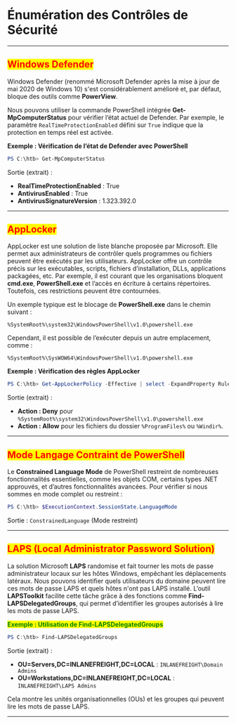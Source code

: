 # Énumération des Contrôles de Sécurité

***

## <mark style="color:red;">**Windows Defender**</mark>

Windows Defender (renommé Microsoft Defender après la mise à jour de mai 2020 de Windows 10) s'est considérablement amélioré et, par défaut, bloque des outils comme **PowerView**.&#x20;

Nous pouvons utiliser la commande PowerShell intégrée **Get-MpComputerStatus** pour vérifier l’état actuel de Defender. Par exemple, le paramètre `RealTimeProtectionEnabled` défini sur `True` indique que la protection en temps réel est activée.

**Exemple : Vérification de l’état de Defender avec PowerShell**

```powershell
PS C:\htb> Get-MpComputerStatus
```

Sortie (extrait) :

* **RealTimeProtectionEnabled** : True
* **AntivirusEnabled** : True
* **AntivirusSignatureVersion** : 1.323.392.0

***

## <mark style="color:red;">**AppLocker**</mark>

AppLocker est une solution de liste blanche proposée par Microsoft. Elle permet aux administrateurs de contrôler quels programmes ou fichiers peuvent être exécutés par les utilisateurs. AppLocker offre un contrôle précis sur les exécutables, scripts, fichiers d’installation, DLLs, applications packagées, etc. Par exemple, il est courant que les organisations bloquent **cmd.exe**, **PowerShell.exe** et l’accès en écriture à certains répertoires. Toutefois, ces restrictions peuvent être contournées.

Un exemple typique est le blocage de **PowerShell.exe** dans le chemin suivant :

```
%SystemRoot%\system32\WindowsPowerShell\v1.0\powershell.exe
```

Cependant, il est possible de l’exécuter depuis un autre emplacement, comme :

```
%SystemRoot%\SysWOW64\WindowsPowerShell\v1.0\powershell.exe
```

**Exemple : Vérification des règles AppLocker**

```powershell
PS C:\htb> Get-AppLockerPolicy -Effective | select -ExpandProperty RuleCollections
```

Sortie (extrait) :

* **Action : Deny** pour `%SystemRoot%\system32\WindowsPowerShell\v1.0\powershell.exe`
* **Action : Allow** pour les fichiers du dossier `%ProgramFiles%` ou `%Windir%`.

***

## <mark style="color:red;">**Mode Langage Contraint de PowerShell**</mark>

Le **Constrained Language Mode** de PowerShell restreint de nombreuses fonctionnalités essentielles, comme les objets COM, certains types .NET approuvés, et d’autres fonctionnalités avancées. Pour vérifier si nous sommes en mode complet ou restreint :

```powershell
PS C:\htb> $ExecutionContext.SessionState.LanguageMode
```

Sortie : `ConstrainedLanguage` (Mode restreint)

***

## <mark style="color:red;">**LAPS (Local Administrator Password Solution)**</mark>

La solution Microsoft **LAPS** randomise et fait tourner les mots de passe administrateur locaux sur les hôtes Windows, empêchant les déplacements latéraux. Nous pouvons identifier quels utilisateurs du domaine peuvent lire ces mots de passe LAPS et quels hôtes n'ont pas LAPS installé. L’outil **LAPSToolkit** facilite cette tâche grâce à des fonctions comme **Find-LAPSDelegatedGroups**, qui permet d’identifier les groupes autorisés à lire les mots de passe LAPS.

<mark style="color:green;">**Exemple : Utilisation de Find-LAPSDelegatedGroups**</mark>

```powershell
PS C:\htb> Find-LAPSDelegatedGroups
```

Sortie (extrait) :

* **OU=Servers,DC=INLANEFREIGHT,DC=LOCAL** : `INLANEFREIGHT\Domain Admins`
* **OU=Workstations,DC=INLANEFREIGHT,DC=LOCAL** : `INLANEFREIGHT\LAPS Admins`

Cela montre les unités organisationnelles (OUs) et les groupes qui peuvent lire les mots de passe LAPS.

***
